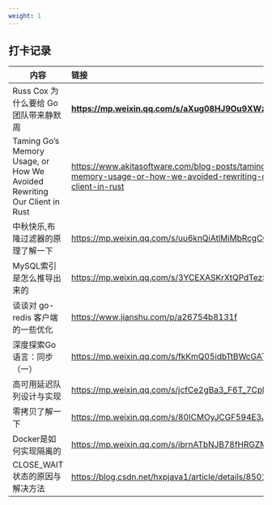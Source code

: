 ```yaml
---
weight: 1
---
```


## 打卡记录

| 内容                                                         | 链接                                                         |
| ------------------------------------------------------------ | :----------------------------------------------------------- |
| Russ Cox 为什么要给 Go 团队带来静默周                        | **https://mp.weixin.qq.com/s/aXug08HJ9Ou9XWzyiXbg7A**        |
| Taming Go’s Memory Usage, or How We Avoided Rewriting Our Client in Rust | https://www.akitasoftware.com/blog-posts/taming-gos-memory-usage-or-how-we-avoided-rewriting-our-client-in-rust |
| 中秋快乐,布隆过滤器的原理了解一下                            | https://mp.weixin.qq.com/s/uu6knQiAtlMiMbRcgCQcOg            |
| MySQL索引是怎么推导出来的                                    | https://mp.weixin.qq.com/s/3YCEXASKrXtQPdTezS4XYg            |
| 谈谈对 go-redis 客户端的一些优化                             | https://www.jianshu.com/p/a26754b8131f                       |
| 深度探索Go语言：同步（一）                                   | https://mp.weixin.qq.com/s/fkKmQ05idbTtBWcGATrWfQ            |
| 高可用延迟队列设计与实现                                     | https://mp.weixin.qq.com/s/jcfCe2gBa3_F6T_7Cpk9jg            |
| 零拷贝了解一下                                               | https://mp.weixin.qq.com/s/80ICMOyJCGF594E3JZo-wQ            |
| Docker是如何实现隔离的                                       | https://mp.weixin.qq.com/s/ibrnATbNJB78fHRGZMkpqQ            |
| CLOSE_WAIT状态的原因与解决方法                               | https://blog.csdn.net/hxpjava1/article/details/85012489      |

